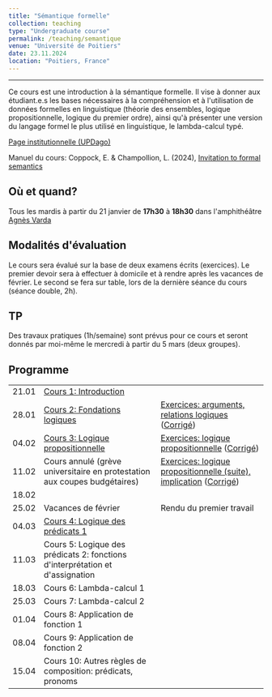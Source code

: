 ```yaml
---
title: "Sémantique formelle"
collection: teaching
type: "Undergraduate course"
permalink: /teaching/semantique
venue: "Université de Poitiers"
date: 23.11.2024
location: "Poitiers, France"
---
```


-----------------------------------------------------------------------------------------------

Ce cours est une introduction à la sémantique formelle. Il vise à donner aux étudiant.e.s les bases nécessaires à la compréhension et à l'utilisation de données formelles en linguistique (théorie des ensembles, logique propositionnelle, logique du premier ordre), ainsi qu'à présenter une version du langage formel le plus utilisé en linguistique, le lambda-calcul typé.

[Page institutionnelle (UPDago)](https://updago.univ-poitiers.fr/course/view.php?id=8422)

Manuel du cours: Coppock, E. & Champollion, L. (2024), [Invitation to formal semantics](https://eecoppock.info/bootcamp/semantics-boot-camp.pdf)

## Où et quand?
Tous les mardis à partir du 21 janvier de **17h30** à **18h30** dans l'amphithéâtre [Agnès Varda](https://www.youtube.com/watch?v=sRR0_VJFqwg)


## Modalités d'évaluation
Le cours sera évalué sur la base de deux examens écrits (exercices). Le premier devoir sera à effectuer à domicile et à rendre après les vacances de février. Le second se fera sur table, lors de la dernière séance du cours (séance double, 2h).

## TP
Des travaux pratiques (1h/semaine) sont prévus pour ce cours et seront donnés par moi-même le mercredi à partir du 5 mars (deux groupes).



## Programme

|   |                  |  |
|---|------------------|--|
| 21.01 | [Cours 1: Introduction](./semantique/cours/Sem_1_Intro.pdf)     | |
| 28.01 | [Cours 2: Fondations logiques](./semantique/cours/Sem_2_Fondations.pdf) | [Exercices: arguments, relations logiques](/semantique/exercices/Ex1/) ([Corrigé](/semantique/exercices/Ex1_Corr/)) |
| 04.02 | [Cours 3: Logique propositionnelle](./semantique/cours/Sem_3_LP.pdf)     | [Exercices: logique propositionnelle](/semantique/exercices/Ex2/) ([Corrigé](/semantique/exercices/Ex2_Corr/)) |
| 11.02 | Cours annulé (grève universitaire en protestation aux coupes budgétaires)      | [Exercices: logique propositionnelle (suite), implication](/semantique/exercices/Ex3/) ([Corrigé](/semantique/exercices/Ex3_Corr/)) | |
| 18.02 |      | |
| 25.02 | Vacances de février     | Rendu du premier travail |
| 04.03 | [Cours 4: Logique des prédicats 1](./semantique/cours/Sem_4_LPred.pdf)    |  |
| 11.03 | Cours 5: Logique des prédicats 2: fonctions d'interprétation et d'assignation |  |
| 18.03 | Cours 6: Lambda-calcul 1 |  |
| 25.03 | Cours 7: Lambda-calcul 2  |  |
| 01.04 | Cours 8: Application de fonction 1  |  |
| 08.04 | Cours 9: Application de fonction 2  |  |
| 15.04 | Cours 10: Autres règles de composition: prédicats, pronoms  |   |
